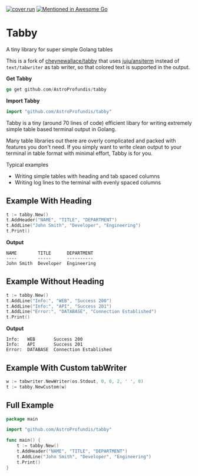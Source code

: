 [![cover.run](https://cover.run/go/github.com/AstroProfundis/tabby.svg?style=flat&tag=golang-1.10)](https://cover.run/go?tag=golang-1.10&repo=github.com%2FAstroProfundis%2Ftabby)
[![Mentioned in Awesome Go](https://awesome.re/mentioned-badge.svg)](https://github.com/avelino/awesome-go)

# Tabby
A tiny library for super simple Golang tables

This is a fork of [cheynewallace/tabby](https://github.com/cheynewallace/tabby) that uses [juju/ansiterm](https://github.com/juju/ansiterm) instead of `text/tabwriter` as tab writer, so that colored text is supported in the output.

**Get Tabby**
```go
go get github.com/AstroProfundis/tabby
```

**Import Tabby**
```go
import "github.com/AstroProfundis/tabby"
```

Tabby is a tiny (around 70 lines of code) efficient libary for writing extremely simple table based terminal output in Golang.

Many table libraries out there are overly complicated and packed with features you don't need. If you simply want to write clean output to your terminal in table format with minimal effort, Tabby is for you.

Typical examples
* Writing simple tables with heading and tab spaced columns
* Writing log lines to the terminal with evenly spaced columns

## Example With Heading
```go
t := tabby.New()
t.AddHeader("NAME", "TITLE", "DEPARTMENT")
t.AddLine("John Smith", "Developer", "Engineering")
t.Print()
```

**Output**
```
NAME        TITLE      DEPARTMENT
----        -----      ----------
John Smith  Developer  Engineering
```

## Example Without Heading
```go
t := tabby.New()
t.AddLine("Info:", "WEB", "Success 200")
t.AddLine("Info:", "API", "Success 201")
t.AddLine("Error:", "DATABASE", "Connection Established")
t.Print()
```

**Output**
```
Info:   WEB       Success 200
Info:   API       Success 201
Error:  DATABASE  Connection Established
```

## Example With Custom tabWriter
```go
w := tabwriter.NewWriter(os.Stdout, 0, 0, 2, ' ', 0)
t := tabby.NewCustom(w)
```

## Full Example
```go
package main

import "github.com/AstroProfundis/tabby"

func main() {
	t := tabby.New()
	t.AddHeader("NAME", "TITLE", "DEPARTMENT")
	t.AddLine("John Smith", "Developer", "Engineering")
	t.Print()
}
```

